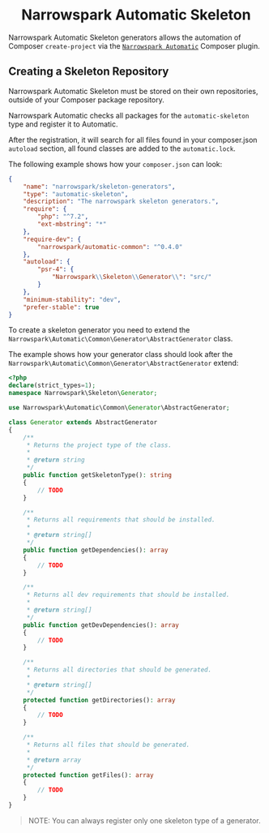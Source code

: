 <h1 align="center">Narrowspark Automatic Skeleton</h1>

Narrowspark Automatic Skeleton generators allows the automation of Composer `create-project` via the
[`Narrowspark Automatic`](../README.md) Composer plugin.

Creating a Skeleton Repository
----------------
Narrowspark Automatic Skeleton must be stored on their own repositories, outside of your Composer package repository.

Narrowspark Automatic checks all packages for the `automatic-skeleton` type and register it to Automatic.

After the registration, it will search for all files found in your composer.json `autoload` section, all found classes are added to the `automatic.lock`.

The following example shows how your `composer.json` can look:

```json
{
    "name": "narrowspark/skeleton-generators",
    "type": "automatic-skeleton",
    "description": "The narrowspark skeleton generators.",
    "require": {
        "php": "^7.2",
        "ext-mbstring": "*"
    },
    "require-dev": {
        "narrowspark/automatic-common": "^0.4.0"
    },
    "autoload": {
        "psr-4": {
            "Narrowspark\\Skeleton\\Generator\\": "src/"
        }
    },
    "minimum-stability": "dev",
    "prefer-stable": true
}
```

To create a skeleton generator you need to extend the `Narrowspark\Automatic\Common\Generator\AbstractGenerator` class.

The example shows how your generator class should look after the `Narrowspark\Automatic\Common\Generator\AbstractGenerator` extend:

```php
<?php
declare(strict_types=1);
namespace Narrowspark\Skeleton\Generator;

use Narrowspark\Automatic\Common\Generator\AbstractGenerator;

class Generator extends AbstractGenerator
{
    /**
     * Returns the project type of the class.
     *
     * @return string
     */
    public function getSkeletonType(): string
    {
        // TODO
    }

    /**
     * Returns all requirements that should be installed.
     * 
     * @return string[]
     */
    public function getDependencies(): array
    {
        // TODO
    }

    /**
     * Returns all dev requirements that should be installed.
     * 
     * @return string[]
     */
    public function getDevDependencies(): array
    {
        // TODO
    }

    /**
     * Returns all directories that should be generated.
     *
     * @return string[]
     */
    protected function getDirectories(): array
    {
        // TODO
    }

    /**
     * Returns all files that should be generated.
     *
     * @return array
     */
    protected function getFiles(): array
    {
        // TODO
    }
}
```

> NOTE: You can always register only one skeleton type of a generator.
